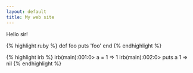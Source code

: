 ```yaml
---
layout: default
title: My web site
---
```

<p>Hello sir!</p>

{% highlight ruby %}
def foo
  puts 'foo'
end
{% endhighlight %}

{% highlight irb %}
irb(main):001:0> a = 1
=> 1
irb(main):002:0> puts a
1
=> nil
{% endhighlight %}
